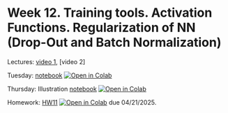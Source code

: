 # Week 12. Training tools. Activation Functions. Regularization of NN (Drop-Out and Batch Normalization)

Lectures: [video 1](https://youtu.be/GVo1ENk1Jeo), [video 2]

Tuesday: [notebook](./ML23.ipynb) [![Open in Colab](https://colab.research.google.com/assets/colab-badge.svg)](https://colab.research.google.com/github/anton-selitskiy/RIT_ML/blob/main/2025_spring/Week12_regularization/ML23.ipynb)

Thursday: Illustration [notebook](./ML24.ipynb) [![Open in Colab](https://colab.research.google.com/assets/colab-badge.svg)](https://colab.research.google.com/github/anton-selitskiy/RIT_ML/blob/main/2025_spring/Week12_regularization/ML24.ipynb)

Homework: [HW11](./HW11.ipynb) [![Open in Colab](https://colab.research.google.com/assets/colab-badge.svg)](https://colab.research.google.com/github/anton-selitskiy/RIT_ML/blob/main/2025_spring/Week12_regularization/HW11.ipynb) due 04/21/2025.
